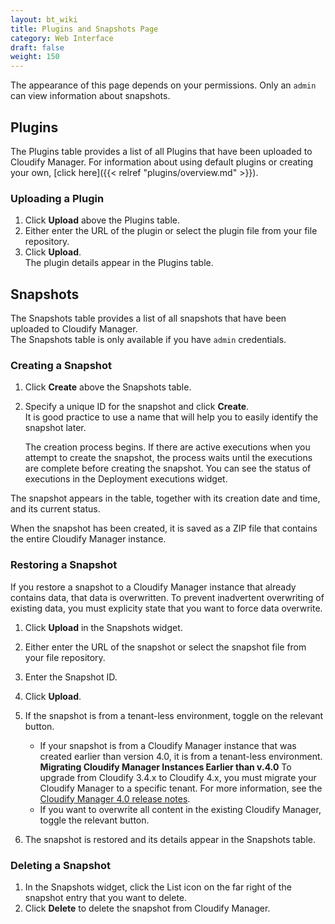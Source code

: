 ```yaml
---
layout: bt_wiki
title: Plugins and Snapshots Page
category: Web Interface
draft: false
weight: 150
---
```


The appearance of this page depends on your permissions. Only an `admin` can view information about snapshots.

## Plugins

The Plugins table provides a list of all Plugins that have been uploaded to Cloudify Manager. For information about using default plugins or creating your own, [click here]({{< relref "plugins/overview.md" >}}).

### Uploading a Plugin

1. Click **Upload** above the Plugins table.
2. Either enter the URL of the plugin or select the plugin file from your file repository.
3. Click **Upload**.<br>
The plugin details appear in the Plugins table.

## Snapshots

The Snapshots table provides a list of all snapshots that have been uploaded to Cloudify Manager.<br>
The Snapshots table is only available if you have `admin` credentials.

### Creating a Snapshot

1. Click **Create** above the Snapshots table.
2. Specify a unique ID for the snapshot and click **Create**.   
   It is good practice to use a name that will help you to easily identify the snapshot later.

   The creation process begins. If there are active executions when you attempt to create the snapshot, the process waits until the executions are complete before creating the snapshot. You can see the status of executions in the Deployment executions widget.

The snapshot appears in the table, together with its creation date and time, and its current status.

When the snapshot has been created, it is saved as a ZIP file that contains the entire Cloudify Manager instance. 

### Restoring a Snapshot

If you restore a snapshot to a Cloudify Manager instance that already contains data, that data is overwritten. To prevent inadvertent overwriting of existing data, you must explicity state that you want to force data overwrite.

1. Click **Upload** in the Snapshots widget.
2. Either enter the URL of the snapshot or select the snapshot file from your file repository.
3. Enter the Snapshot ID.
4. Click **Upload**.<br>
5. If the snapshot is from a tenant-less environment, toggle on the relevant button.   
   * If your snapshot is from a Cloudify Manager instance that was created earlier than version 4.0, it is from a tenant-less environment.<br>
     **Migrating Cloudify Manager Instances Earlier than v.4.0** To upgrade from Cloudify 3.4.x to Cloudify 4.x, you must migrate your Cloudify Manager to a specific tenant. For more information, see the [Cloudify Manager 4.0 release notes](http://getcloudify.org/downloads/releasenotes/release-notes-4_0.html).<br>
   * If you want to overwrite all content in the existing Cloudify Manager, toggle the relevant button.

6. The snapshot is restored and its details appear in the Snapshots table.

### Deleting a Snapshot

1.  In the Snapshots widget, click the List icon on the far right of the snapshot entry that you want to delete.
2. Click **Delete** to delete the snapshot from Cloudify Manager.